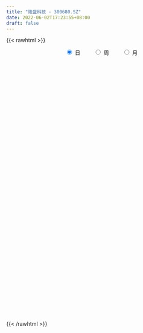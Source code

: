 ```yaml
---
title: "隆盛科技 - 300680.SZ"
date: 2022-06-02T17:23:55+08:00
draft: false
---
```

{{< rawhtml >}}
    <div style="text-align: center">
        <label style="padding: 1rem;"><input style="margin-right: .5rem" type="radio" name="period" value="D" checked onclick="period_change(this)">日</label>
        <label style="padding: 1rem;"><input style="margin-right: .5rem" type="radio" name="period" value="W" onclick="period_change(this)">周</label>
        <label style="padding: 1rem;"><input style="margin-right: .5rem" type="radio" name="period" value="M" onclick="period_change(this)">月</label>
    </div>
    <div id="chart" style="height: 700px;"></div> 
    <script type="text/javascript">
        const D_v = [28487.3,55325.0,70151.19,57186.24,58815.82,43152.87,45616.14,38097.6,23286.65,26725.14,35047.26,28998.95,30730.4,36660.15,28837.43,74930.75,108875.54,121403.02,174592.16,91420.27,98101.8,110057.89,67560.18,95543.2,109692.69,75837.07,88667.35,124378.51,94369.37,65763.24,78877.11,63624.81,112314.35,84420.32,107969.17,69222.36,63136.34,95004.17,79668.87,108156.46,46296.76,55333.26,50770.24,150111.03,66445.36,51398.12,93145.16,67419.57,106784.44,65073.47,42504.31,77414.66,43418.72,93203.57,174155.73,131718.82,130275.4,145191.91,98414.98,71756.09,62341.96,45456.16,47514.62,29226.4,34286.08,38665.13,33462.06,29172.37,34181.02,65382.86,48201.83,38117.71,62844.92,36829.25,22331.8,40636.12,25971.9,86595.69,42186.0,65086.84,48622.42,23975.29,21229.92,30227.45,30797.32,28380.51,26374.51,31201.2,15074.66,33514.12,26085.32,19432.92,81643.1,31082.8,22516.19,19953.92,35982.2,55340.97,21005.65,42972.6,41526.24,45784.12,31994.59,51329.08,25980.4,26705.3,84876.2,73570.45,50116.64,21979.2,54552.43,70618.04,50092.05,69547.99,52940.46,33853.03,73981.84,65993.49,51978.29,30492.42,35138.11,40380.71,31764.01,20479.0,39124.63,31699.52,18309.54,32937.31,48271.74,27509.4,32569.3,15293.24,37798.79,25772.09,27828.71,23734.32,17279.48,23652.84,41714.88,52272.84,43078.44,30831.32,32923.8,57278.25,95156.24,38352.8,53416.54,26980.0,29565.4,25453.64,51447.04,43222.23,50435.92,45238.32,46824.6,32938.44,54457.94,29233.26,41904.17,56380.8,71688.54,36911.52,35519.69,28599.92,54736.11,26432.41,22151.12,21037.8,31707.16,34109.78,61985.05,22740.16,26200.36,36322.92,56315.9,36897.46,26794.33,17259.49,41070.3,29479.63,17269.6,9869.47,16478.71,30014.28,31056.41,27052.03,23232.4,18357.38,14282.72,29907.28,26859.91,32014.23,29953.93,26819.0,23409.8,19679.0,18765.4,31216.6,34614.17,42607.33,22658.74,21610.49,13446.85,10357.92,10356.66,9888.68,14352.61,10466.66,8427.12,12008.2,12247.78,17211.05,38989.04,29189.91,30213.24,19143.53,20474.92,14230.04,61304.48,47875.29,39415.91,28133.8,25025.56,19694.74,24166.24,24493.47,28535.64,21942.6,22609.66,21629.38,16766.26,10464.65,15003.2,27954.24,12642.88,27359.89,33648.74,33492.4,44209.96,21418.25,28878.38,36380.18,49107.72,18816.0,22265.21,19829.04,48910.73,23207.74,47479.36,59101.16]
const D_histogram = [0.0,0.1167863248,0.2901729174,0.4471652288,0.531664285,0.5938025714,0.590727878,0.5628245137,0.4920973736,0.4481692957,0.3597783541,0.2843467875,0.198646064,0.1035287078,0.0091739647,0.1180572927,-0.517656312,-0.7552960416,-0.7196791889,-0.666817774,-0.5673848266,-0.4273647602,-0.3544253526,-0.3737716708,-0.3048669066,-0.2224940968,-0.1482543195,-0.0660734471,-0.0315741369,0.0338440574,-0.0080329493,0.0324718647,0.16963974,0.2411160847,0.339873927,0.4242525273,0.3551057671,0.2238183701,0.0956924925,0.1100637557,0.1068079212,0.0943455327,0.0261349666,-0.1462534704,-0.2743746183,-0.3935734517,-0.5530029789,-0.4810560016,-0.4760838066,-0.4229209378,-0.4268917208,-0.2816967704,-0.2005866301,0.0082311583,0.3933419677,0.5628167433,0.5729282235,0.7410558894,0.9230558263,0.9463909657,0.783934838,0.6170569613,0.5377121973,0.3853391106,0.320023467,0.26219052,0.1636184478,0.0085683809,-0.1163366498,-0.2710558406,-0.4453061922,-0.5942072672,-0.610208096,-0.6402356031,-0.6147564852,-0.620153587,-0.5883237336,-0.4230838524,-0.2604187306,-0.3121557466,-0.3921058242,-0.4412584872,-0.4956053182,-0.532636625,-0.5620414343,-0.497051625,-0.3834673859,-0.2917304445,-0.2510162406,-0.2974511268,-0.2364912467,-0.1236385466,-0.1402478365,-0.1538480909,-0.1293990264,-0.1076151853,-0.0035210298,0.1377804006,0.2015075571,0.329599027,0.3788859006,0.4665915822,0.4884769788,0.5025847811,0.4990836885,0.4102013886,0.5280752358,0.6220146482,0.6307926003,0.6072694992,0.6712016054,0.7410335223,0.7900683574,0.725970276,0.6060698781,0.4880065222,0.5369919121,0.4469339955,0.2542834606,0.1574590427,-0.0322162361,-0.1864709773,-0.1638710681,-0.1895011258,-0.2174200689,-0.2971450238,-0.3438576352,-0.3819625152,-0.283530641,-0.273788898,-0.3016541231,-0.3152045036,-0.3885532989,-0.4799738629,-0.4925957704,-0.4655309996,-0.3992710657,-0.3780163456,-0.3833081235,-0.4411019365,-0.4850101657,-0.5365914774,-0.5794825009,-0.4838075865,-0.259884427,-0.1109517652,-0.0720974768,-0.071563653,0.0052805023,-0.0017211655,0.108212,0.2216104747,0.1705489713,0.0397549816,0.0584813863,-0.0031365514,-0.0799666715,-0.1480817848,-0.0798291344,-0.1362690125,-0.1986714184,-0.1755713022,-0.1481920698,-0.16198611,-0.2362323459,-0.2762915918,-0.2526264466,-0.249673471,-0.1705816728,-0.0826245834,-0.0420348635,-0.0018954121,-0.0107249313,-0.0248710613,-0.012195165,-0.0433330423,-0.042765583,-0.0101327526,0.0926027667,0.1590140005,0.1822214715,0.2035211862,0.195879482,0.2562058449,0.2386005982,0.2574058984,0.2330042985,0.2269419236,0.1849497016,0.1649749462,0.0739557411,-0.049331812,-0.1039443796,-0.1800597292,-0.1861182179,-0.1526300394,-0.1863834896,-0.2722138289,-0.2304882316,-0.101540567,-0.009967688,0.0929686677,0.1284963653,0.1528035173,0.1416519387,0.1206626015,0.0936942525,0.0724748483,0.0749512419,0.0339049826,0.0021155427,-0.0458228047,-0.1561487184,-0.2573189307,-0.373663954,-0.396843105,-0.410562248,-0.3956372778,-0.2439385318,-0.1089972656,-0.0303134555,0.0416006348,0.0645636194,0.099528276,0.0084912106,-0.0910361391,-0.0711211254,-0.0608249703,0.0317477142,0.1518192616,0.190588752,0.2040127091,0.2284616569,0.2988617954,0.3298739282,0.3995530591,0.3663746435,0.3819504241,0.452562582,0.474441661,0.495456336,0.526461883,0.4658159207,0.3836654027,0.3374169786,0.2457654151,0.2466867455,0.2067412234,0.2391686275,0.3019494351]
const D_fast = [0.0,0.145982906,0.391912728,0.6606963466,0.8781114741,1.0887004033,1.2333076794,1.3461104435,1.3984076469,1.4665218928,1.4680755397,1.46373067,1.4276914625,1.3584562832,1.2663950313,1.4047926826,0.6396649998,0.2132012598,0.0688983153,-0.0449447133,-0.0873579725,-0.0541790962,-0.0698460267,-0.1826352626,-0.189947225,-0.1631979395,-0.1260217421,-0.0603592314,-0.0337534554,0.0401257531,-0.0037594909,0.0448632893,0.2244410996,0.3561964655,0.5399227896,0.7303645217,0.7499942033,0.6746613988,0.5704586443,0.6123458464,0.6357919922,0.6469159869,0.5852391624,0.3762873579,0.1795725554,-0.038019641,-0.3356999128,-0.3840169359,-0.4980656927,-0.5506330583,-0.6613267714,-0.5865560137,-0.5555925309,-0.3447169529,0.1387293484,0.4489083098,0.6022518459,0.9556434841,1.3684073776,1.6283402584,1.6618678402,1.6492542038,1.7043374892,1.6482991801,1.6629894032,1.6707040862,1.613036626,1.4601286544,1.3061394611,1.0836563102,0.7980794106,0.5006265188,0.332073666,0.1419872581,0.0137772547,-0.1466582438,-0.2619093239,-0.2024404057,-0.1048799666,-0.2346559193,-0.4126324529,-0.5720997377,-0.7503478982,-0.9205383613,-1.0904535292,-1.1497266261,-1.1320092334,-1.1132049032,-1.1352447595,-1.2560424274,-1.254205359,-1.1722622956,-1.2239335445,-1.2759958216,-1.2838965138,-1.2890164689,-1.185802571,-1.0100560404,-0.8959519946,-0.6854607679,-0.5414524192,-0.337098842,-0.1930942007,-0.0533402031,0.0679296264,0.0815976737,0.3314903298,0.5809334043,0.7474095064,0.8757037801,1.1074362876,1.3625265851,1.6090785095,1.7264729972,1.7580900688,1.7620283434,1.9452617114,1.9669372936,1.8378576239,1.7803979667,1.5826686289,1.3817961433,1.3634282855,1.2904229463,1.208148986,1.0541377752,0.9214607549,0.7878652462,0.8154144602,0.7567089787,0.6534302228,0.5610787163,0.3905915963,0.1791775667,0.0434067165,-0.0459112626,-0.0794690951,-0.1527184614,-0.2538372701,-0.4219065674,-0.5870673379,-0.772796519,-0.9605581678,-0.9858351499,-0.8268830972,-0.7056883767,-0.6848584575,-0.702215547,-0.6240512661,-0.6314832253,-0.4944970597,-0.3256959664,-0.334120227,-0.4549754713,-0.42162872,-0.4840307955,-0.5808525835,-0.685988143,-0.6376927763,-0.7281999074,-0.840270168,-0.8610628773,-0.8707316623,-0.92502223,-1.0583265524,-1.1674586962,-1.2069501627,-1.2664155549,-1.2299691749,-1.1626682313,-1.1325872273,-1.092921629,-1.1044323809,-1.1247962763,-1.1151691712,-1.1571403092,-1.1672642456,-1.1371646033,-1.0112783923,-0.9051136585,-0.8363508196,-0.7641708083,-0.722842642,-0.5984648179,-0.556419915,-0.4732631402,-0.4394136655,-0.3887405594,-0.384495356,-0.363226375,-0.4357566448,-0.5713771508,-0.6519758134,-0.7731060953,-0.8256941384,-0.8303634698,-0.9107127924,-1.0645965889,-1.0804930495,-0.9769305266,-0.8878495696,-0.761671047,-0.694019258,-0.6315112267,-0.6072498207,-0.5980735075,-0.6016182933,-0.6047189855,-0.5835047815,-0.616074795,-0.6473353493,-0.7067293979,-0.8560924912,-1.0215924362,-1.231353448,-1.3537433752,-1.4701030802,-1.5540874294,-1.4633733164,-1.3556813666,-1.2845759204,-1.2022616713,-1.163157782,-1.1033110563,-1.192225319,-1.3145117036,-1.3123769712,-1.3172870587,-1.2167774457,-1.0587510828,-0.9723344044,-0.90790727,-0.8263429081,-0.6812273207,-0.5677467059,-0.3981793101,-0.3397640649,-0.2287006783,-0.0449478748,0.0955416194,0.2404203784,0.4030413961,0.4588494141,0.4726152467,0.5107210673,0.4805108575,0.5431038743,0.5548436581,0.6470632191,0.7853313855]
const D_slow = [0.0,0.0291965812,0.1017398106,0.2135311178,0.346447189,0.4948978319,0.6425798014,0.7832859298,0.9063102732,1.0183525971,1.1082971857,1.1793838825,1.2290453985,1.2549275755,1.2572210666,1.2867353898,1.1573213118,0.9684973014,0.7885775042,0.6218730607,0.480026854,0.373185664,0.2845793259,0.1911364082,0.1149196815,0.0592961573,0.0222325774,0.0057142157,-0.0021793186,0.0062816958,0.0042734585,0.0123914246,0.0548013596,0.1150803808,0.2000488626,0.3061119944,0.3948884362,0.4508430287,0.4747661518,0.5022820907,0.528984071,0.5525704542,0.5591041959,0.5225408283,0.4539471737,0.3555538108,0.217303066,0.0970390656,-0.021981886,-0.1277121205,-0.2344350507,-0.3048592433,-0.3550059008,-0.3529481112,-0.2546126193,-0.1139084335,0.0293236224,0.2145875947,0.4453515513,0.6819492927,0.8779330022,1.0321972425,1.1666252919,1.2629600695,1.3429659363,1.4085135662,1.4494181782,1.4515602734,1.422476111,1.3547121508,1.2433856028,1.094833786,0.942281762,0.7822228612,0.6285337399,0.4734953432,0.3264144097,0.2206434467,0.155538764,0.0774998273,-0.0205266287,-0.1308412505,-0.25474258,-0.3879017363,-0.5284120949,-0.6526750011,-0.7485418476,-0.8214744587,-0.8842285189,-0.9585913006,-1.0177141123,-1.0486237489,-1.083685708,-1.1221477308,-1.1544974874,-1.1814012837,-1.1822815411,-1.147836441,-1.0974595517,-1.0150597949,-0.9203383198,-0.8036904242,-0.6815711795,-0.5559249842,-0.4311540621,-0.328603715,-0.196584906,-0.041081244,0.1166169061,0.2684342809,0.4362346822,0.6214930628,0.8190101522,1.0005027212,1.1520201907,1.2740218212,1.4082697993,1.5200032981,1.5835741633,1.622938924,1.614884865,1.5682671206,1.5272993536,1.4799240721,1.4255690549,1.351282799,1.2653183902,1.1698277614,1.0989451011,1.0304978766,0.9550843459,0.87628322,0.7791448952,0.6591514295,0.5360024869,0.419619737,0.3198019706,0.2252978842,0.1294708533,0.0191953692,-0.1020571722,-0.2362050416,-0.3810756668,-0.5020275634,-0.5669986702,-0.5947366115,-0.6127609807,-0.630651894,-0.6293317684,-0.6297620598,-0.6027090598,-0.5473064411,-0.5046691983,-0.4947304529,-0.4801101063,-0.4808942441,-0.500885912,-0.5379063582,-0.5578636418,-0.5919308949,-0.6415987495,-0.6854915751,-0.7225395925,-0.76303612,-0.8220942065,-0.8911671045,-0.9543237161,-1.0167420839,-1.0593875021,-1.0800436479,-1.0905523638,-1.0910262168,-1.0937074497,-1.099925215,-1.1029740062,-1.1138072668,-1.1244986626,-1.1270318507,-1.103881159,-1.0641276589,-1.0185722911,-0.9676919945,-0.918722124,-0.8546706628,-0.7950205132,-0.7306690386,-0.672417964,-0.6156824831,-0.5694450577,-0.5282013211,-0.5097123859,-0.5220453388,-0.5480314337,-0.5930463661,-0.6395759205,-0.6777334304,-0.7243293028,-0.79238276,-0.8500048179,-0.8753899596,-0.8778818816,-0.8546397147,-0.8225156234,-0.784314744,-0.7489017594,-0.718736109,-0.6953125459,-0.6771938338,-0.6584560233,-0.6499797777,-0.649450892,-0.6609065932,-0.6999437728,-0.7642735055,-0.857689494,-0.9569002702,-1.0595408322,-1.1584501517,-1.2194347846,-1.246684101,-1.2542624649,-1.2438623062,-1.2277214013,-1.2028393323,-1.2007165297,-1.2234755645,-1.2412558458,-1.2564620884,-1.2485251599,-1.2105703444,-1.1629231564,-1.1119199792,-1.0548045649,-0.9800891161,-0.897620634,-0.7977323693,-0.7061387084,-0.6106511024,-0.4975104569,-0.3789000416,-0.2550359576,-0.1234204869,-0.0069665067,0.088949844,0.1733040887,0.2347454424,0.2964171288,0.3481024346,0.4078945915,0.4833819503]
const D_data = [['2021-05-24', 23.73, 24.28, 23.51, 24.5],['2021-05-25', 24.48, 26.11, 24.44, 26.56],['2021-05-26', 26.15, 27.78, 26.13, 28.58],['2021-05-27', 28.02, 28.79, 27.44, 28.89],['2021-05-28', 28.9, 28.97, 28.59, 29.8],['2021-05-31', 29.4, 29.6, 28.63, 29.77],['2021-06-01', 29.6, 29.5, 28.66, 29.9],['2021-06-02', 29.37, 29.67, 29.1, 30.45],['2021-06-03', 29.78, 29.41, 29.3, 30.08],['2021-06-04', 29.5, 29.95, 29.4, 30.13],['2021-06-07', 30.0, 29.51, 28.93, 30.1],['2021-06-08', 29.9, 29.65, 29.31, 30.39],['2021-06-09', 29.97, 29.45, 28.81, 30.09],['2021-06-10', 29.47, 29.14, 28.9, 30.09],['2021-06-11', 29.06, 28.86, 28.6, 29.66],['2021-06-15', 29.0, 31.68, 28.47, 32.33],['2021-06-16', 23.6, 20.93, 20.74, 24.36],['2021-06-17', 21.13, 23.19, 20.8, 23.4],['2021-06-18', 24.01, 25.6, 23.99, 26.25],['2021-06-21', 25.15, 25.6, 24.38, 26.37],['2021-06-22', 26.26, 26.18, 25.16, 27.09],['2021-06-23', 26.22, 27.0, 26.22, 28.01],['2021-06-24', 26.65, 26.47, 26.07, 27.2],['2021-06-25', 26.47, 25.2, 24.67, 26.7],['2021-06-28', 25.22, 26.19, 25.0, 26.58],['2021-06-29', 25.91, 26.57, 25.3, 27.41],['2021-06-30', 26.11, 26.75, 25.0, 27.0],['2021-07-01', 26.75, 27.19, 26.48, 30.2],['2021-07-02', 26.87, 26.87, 25.8, 28.62],['2021-07-05', 27.1, 27.53, 26.89, 28.28],['2021-07-06', 27.45, 26.26, 25.66, 28.68],['2021-07-07', 26.47, 27.3, 25.97, 27.55],['2021-07-08', 28.66, 29.08, 28.54, 30.55],['2021-07-09', 29.95, 29.0, 27.7, 30.23],['2021-07-12', 29.4, 30.06, 28.4, 31.5],['2021-07-13', 30.71, 30.72, 29.8, 31.37],['2021-07-14', 30.59, 29.2, 28.71, 30.59],['2021-07-15', 29.44, 28.17, 26.34, 29.44],['2021-07-16', 28.3, 27.7, 26.9, 29.0],['2021-07-19', 28.4, 29.33, 27.7, 29.84],['2021-07-20', 29.0, 29.3, 28.35, 29.71],['2021-07-21', 29.1, 29.3, 29.0, 29.87],['2021-07-22', 29.01, 28.51, 28.05, 29.66],['2021-07-23', 28.35, 26.58, 24.52, 28.54],['2021-07-26', 26.03, 26.22, 25.63, 26.86],['2021-07-27', 26.01, 25.45, 25.45, 27.07],['2021-07-28', 25.01, 23.85, 23.28, 25.25],['2021-07-29', 24.23, 26.12, 24.23, 26.25],['2021-07-30', 26.15, 25.11, 23.89, 26.37],['2021-08-02', 25.59, 25.5, 25.03, 26.78],['2021-08-03', 25.42, 24.55, 24.48, 25.68],['2021-08-04', 24.58, 26.48, 24.58, 26.86],['2021-08-05', 26.43, 26.05, 25.76, 26.73],['2021-08-06', 26.18, 28.31, 26.18, 28.47],['2021-08-09', 29.09, 32.25, 28.8, 32.25],['2021-08-10', 32.26, 31.41, 30.2, 32.4],['2021-08-11', 30.6, 30.35, 29.6, 30.77],['2021-08-12', 30.32, 33.36, 29.5, 33.86],['2021-08-13', 33.8, 35.2, 33.07, 36.25],['2021-08-16', 34.66, 34.6, 33.01, 35.66],['2021-08-17', 33.52, 32.7, 32.26, 34.37],['2021-08-18', 33.56, 32.45, 31.73, 33.87],['2021-08-19', 31.79, 33.5, 31.79, 34.48],['2021-08-20', 32.75, 32.5, 32.3, 33.74],['2021-08-23', 32.58, 33.47, 32.51, 34.12],['2021-08-24', 33.57, 33.66, 32.2, 34.86],['2021-08-25', 33.65, 33.1, 32.08, 33.65],['2021-08-26', 33.08, 31.98, 31.78, 33.8],['2021-08-27', 32.38, 31.76, 30.94, 32.58],['2021-08-30', 31.64, 30.67, 29.78, 31.64],['2021-08-31', 30.51, 29.43, 29.03, 31.03],['2021-09-01', 29.68, 28.62, 28.5, 29.78],['2021-09-02', 29.0, 29.5, 28.23, 30.41],['2021-09-03', 29.5, 28.82, 28.32, 29.91],['2021-09-06', 28.82, 29.1, 28.19, 29.28],['2021-09-07', 29.09, 28.35, 27.91, 29.09],['2021-09-08', 28.43, 28.46, 28.02, 28.77],['2021-09-09', 28.75, 30.3, 28.19, 30.65],['2021-09-10', 30.45, 30.91, 29.8, 30.98],['2021-09-13', 30.93, 28.31, 28.03, 30.99],['2021-09-14', 28.87, 27.32, 27.0, 28.87],['2021-09-15', 27.22, 27.01, 26.75, 27.74],['2021-09-16', 27.29, 26.26, 26.01, 27.29],['2021-09-17', 26.25, 25.77, 25.47, 26.79],['2021-09-22', 25.41, 25.18, 24.92, 26.25],['2021-09-23', 25.32, 25.95, 25.18, 26.49],['2021-09-24', 25.85, 26.59, 25.8, 27.1],['2021-09-27', 26.59, 26.49, 25.8, 27.19],['2021-09-28', 26.54, 25.87, 25.85, 26.88],['2021-09-29', 25.83, 24.41, 24.35, 25.89],['2021-09-30', 24.82, 25.44, 24.44, 26.0],['2021-10-08', 26.0, 26.27, 25.76, 26.5],['2021-10-11', 26.55, 24.65, 24.18, 26.55],['2021-10-12', 25.0, 24.33, 24.1, 25.35],['2021-10-13', 24.57, 24.56, 23.87, 24.73],['2021-10-14', 24.52, 24.39, 23.96, 24.67],['2021-10-15', 24.27, 25.55, 24.19, 25.65],['2021-10-18', 25.9, 26.57, 24.91, 26.67],['2021-10-19', 26.57, 26.13, 25.91, 26.57],['2021-10-20', 26.01, 27.52, 25.84, 27.86],['2021-10-21', 27.67, 27.16, 27.1, 28.28],['2021-10-22', 27.2, 28.23, 27.2, 28.88],['2021-10-25', 28.48, 27.98, 27.31, 28.63],['2021-10-26', 28.6, 28.29, 28.22, 30.0],['2021-10-27', 28.35, 28.43, 28.14, 29.0],['2021-10-28', 28.49, 27.42, 27.23, 28.57],['2021-10-29', 27.99, 30.43, 27.8, 30.63],['2021-11-01', 30.43, 31.15, 29.47, 32.3],['2021-11-02', 31.0, 30.87, 30.5, 32.18],['2021-11-03', 31.48, 30.95, 30.31, 31.58],['2021-11-04', 30.99, 32.72, 30.99, 32.89],['2021-11-05', 32.71, 33.8, 32.32, 34.09],['2021-11-08', 33.89, 34.58, 33.4, 34.65],['2021-11-09', 34.59, 33.86, 33.16, 35.36],['2021-11-10', 33.4, 33.35, 32.7, 34.45],['2021-11-11', 32.99, 33.34, 32.99, 33.8],['2021-11-12', 33.3, 35.85, 33.22, 36.65],['2021-11-15', 36.02, 34.6, 34.16, 37.07],['2021-11-16', 34.39, 33.05, 32.35, 34.78],['2021-11-17', 32.91, 33.86, 32.78, 34.0],['2021-11-18', 35.44, 32.2, 31.89, 35.49],['2021-11-19', 32.01, 31.85, 31.35, 32.93],['2021-11-22', 32.0, 33.79, 31.6, 33.88],['2021-11-23', 33.79, 33.25, 32.88, 34.08],['2021-11-24', 33.34, 33.12, 31.51, 33.77],['2021-11-25', 32.84, 32.17, 31.72, 33.19],['2021-11-26', 31.88, 32.17, 31.71, 32.84],['2021-11-29', 31.77, 31.93, 31.52, 32.58],['2021-11-30', 32.4, 33.7, 32.07, 33.92],['2021-12-01', 33.68, 32.81, 32.22, 33.97],['2021-12-02', 32.88, 32.2, 31.37, 32.88],['2021-12-03', 32.02, 32.15, 31.88, 32.83],['2021-12-06', 32.0, 31.0, 30.45, 32.23],['2021-12-07', 30.86, 30.08, 29.78, 31.41],['2021-12-08', 30.08, 30.48, 29.52, 30.69],['2021-12-09', 30.69, 30.7, 30.29, 31.5],['2021-12-10', 30.8, 31.15, 30.33, 31.35],['2021-12-13', 31.43, 30.55, 30.1, 31.44],['2021-12-14', 30.53, 29.98, 29.68, 30.78],['2021-12-15', 29.9, 28.83, 28.58, 30.1],['2021-12-16', 28.88, 28.35, 27.91, 29.3],['2021-12-17', 28.3, 27.56, 27.35, 28.38],['2021-12-20', 28.22, 26.92, 26.81, 28.22],['2021-12-21', 27.01, 28.31, 26.96, 28.45],['2021-12-22', 28.03, 30.41, 27.93, 30.9],['2021-12-23', 30.79, 30.25, 29.66, 30.89],['2021-12-24', 30.6, 29.22, 28.68, 31.27],['2021-12-27', 29.21, 28.7, 28.34, 29.43],['2021-12-28', 28.51, 29.75, 28.17, 29.84],['2021-12-29', 29.52, 28.8, 28.66, 30.05],['2021-12-30', 28.8, 30.5, 28.74, 31.16],['2021-12-31', 30.39, 31.2, 29.82, 31.48],['2022-01-04', 31.0, 29.39, 29.11, 31.24],['2022-01-05', 29.36, 27.91, 27.51, 29.44],['2022-01-06', 27.99, 29.45, 27.82, 30.08],['2022-01-07', 29.42, 28.28, 27.98, 30.07],['2022-01-10', 28.27, 27.61, 27.0, 28.48],['2022-01-11', 27.88, 27.16, 27.13, 28.69],['2022-01-12', 27.48, 28.7, 27.43, 29.28],['2022-01-13', 29.19, 27.0, 26.92, 29.19],['2022-01-14', 27.5, 26.38, 26.09, 27.58],['2022-01-17', 26.38, 27.1, 26.35, 27.45],['2022-01-18', 27.11, 27.06, 26.61, 27.39],['2022-01-19', 27.04, 26.35, 26.03, 27.24],['2022-01-20', 26.24, 25.08, 24.88, 26.48],['2022-01-21', 25.1, 24.87, 24.85, 25.55],['2022-01-24', 24.85, 25.28, 24.65, 25.59],['2022-01-25', 25.35, 24.75, 24.68, 25.77],['2022-01-26', 24.8, 25.61, 24.75, 25.87],['2022-01-27', 26.0, 25.92, 25.6, 26.36],['2022-01-28', 26.05, 25.47, 24.24, 26.21],['2022-02-07', 25.8, 25.51, 25.12, 26.05],['2022-02-08', 25.67, 24.82, 24.38, 25.68],['2022-02-09', 24.99, 24.52, 24.41, 25.12],['2022-02-10', 25.06, 24.68, 24.34, 25.97],['2022-02-11', 24.38, 23.9, 23.62, 24.57],['2022-02-14', 23.98, 24.02, 23.26, 24.61],['2022-02-15', 24.24, 24.33, 23.91, 24.68],['2022-02-16', 24.7, 25.45, 24.7, 26.12],['2022-02-17', 25.4, 25.4, 25.05, 25.73],['2022-02-18', 25.29, 25.09, 24.9, 25.37],['2022-02-21', 24.89, 25.2, 24.89, 25.21],['2022-02-22', 25.0, 24.9, 24.39, 25.15],['2022-02-23', 24.85, 25.95, 24.85, 26.1],['2022-02-24', 25.83, 25.17, 24.75, 26.2],['2022-02-25', 25.66, 25.72, 25.5, 26.36],['2022-02-28', 25.56, 25.26, 25.07, 25.98],['2022-03-01', 25.48, 25.5, 25.03, 25.82],['2022-03-02', 25.25, 25.0, 24.87, 25.25],['2022-03-03', 24.99, 25.17, 24.25, 25.24],['2022-03-04', 24.9, 24.0, 23.91, 24.93],['2022-03-07', 23.8, 22.95, 22.8, 24.47],['2022-03-08', 22.93, 23.19, 22.13, 23.43],['2022-03-09', 23.19, 22.37, 22.0, 23.47],['2022-03-10', 22.91, 22.79, 22.74, 23.42],['2022-03-11', 22.5, 23.13, 22.01, 23.3],['2022-03-14', 22.69, 22.05, 22.02, 22.9],['2022-03-15', 22.02, 20.78, 20.73, 22.25],['2022-03-16', 21.11, 21.94, 20.26, 22.29],['2022-03-17', 22.2, 23.24, 22.2, 23.85],['2022-03-18', 22.88, 23.2, 22.85, 23.54],['2022-03-21', 23.21, 23.78, 22.93, 23.85],['2022-03-22', 23.73, 23.28, 23.21, 23.73],['2022-03-23', 23.41, 23.3, 23.11, 23.7],['2022-03-24', 23.01, 22.9, 22.74, 23.25],['2022-03-25', 22.88, 22.69, 22.66, 23.16],['2022-03-28', 22.51, 22.47, 21.88, 22.68],['2022-03-29', 22.49, 22.38, 22.07, 22.59],['2022-03-30', 22.57, 22.59, 22.3, 22.81],['2022-03-31', 22.54, 21.89, 21.7, 22.75],['2022-04-01', 21.66, 21.73, 21.54, 21.94],['2022-04-06', 21.73, 21.2, 21.1, 21.75],['2022-04-07', 21.22, 19.81, 19.73, 21.29],['2022-04-08', 20.0, 19.08, 18.9, 20.0],['2022-04-11', 19.14, 17.93, 17.71, 19.14],['2022-04-12', 17.99, 18.28, 17.7, 18.42],['2022-04-13', 18.29, 17.83, 17.6, 18.3],['2022-04-14', 18.21, 17.71, 17.63, 18.21],['2022-04-15', 17.8, 19.45, 17.51, 19.69],['2022-04-18', 19.44, 19.7, 18.8, 19.8],['2022-04-19', 19.3, 19.34, 18.9, 19.89],['2022-04-20', 19.2, 19.49, 19.1, 19.97],['2022-04-21', 19.48, 19.0, 18.91, 19.64],['2022-04-22', 18.71, 19.2, 18.56, 19.26],['2022-04-25', 18.64, 17.34, 17.21, 18.8],['2022-04-26', 17.58, 16.51, 16.31, 17.64],['2022-04-27', 16.39, 17.55, 15.55, 17.72],['2022-04-28', 17.2, 17.28, 16.91, 17.71],['2022-04-29', 17.88, 18.4, 17.2, 18.48],['2022-05-05', 18.41, 19.22, 18.41, 19.42],['2022-05-06', 18.66, 18.6, 18.5, 19.06],['2022-05-09', 18.78, 18.42, 18.22, 18.78],['2022-05-10', 18.1, 18.68, 17.8, 18.8],['2022-05-11', 18.68, 19.58, 18.4, 20.28],['2022-05-12', 19.5, 19.48, 19.25, 19.82],['2022-05-13', 19.68, 20.41, 19.41, 20.5],['2022-05-16', 20.88, 19.42, 19.33, 20.88],['2022-05-17', 19.43, 20.19, 19.32, 20.35],['2022-05-18', 20.47, 21.37, 20.06, 21.4],['2022-05-19', 20.95, 21.32, 20.8, 21.5],['2022-05-20', 21.45, 21.77, 21.32, 22.11],['2022-05-23', 21.77, 22.42, 21.4, 22.58],['2022-05-24', 22.88, 21.58, 21.4, 23.11],['2022-05-25', 21.31, 21.27, 20.95, 21.73],['2022-05-26', 21.44, 21.68, 20.62, 21.84],['2022-05-27', 21.61, 21.0, 20.8, 22.09],['2022-05-30', 21.03, 22.15, 20.58, 22.22],['2022-05-31', 22.38, 21.76, 21.63, 22.38],['2022-06-01', 21.95, 22.88, 21.9, 22.99],['2022-06-02', 22.85, 23.8, 22.5, 24.38]]
const W_v = [161.84,1595.89,263432.28,249650.04,312324.76,399017.09,201200.23,135758.07,88879.09,76136.64,81943.17,75759.82,78132.65,68744.57,12297.0,28965.06,59564.24,60937.71,75760.92,121427.75,88700.88,82537.2,90971.0,56048.2,22961.67,14334.0,102068.12,66096.0,93755.2,25134.2,278544.59,202563.98,107587.31,93878.26,74466.0,175114.17,88186.0,100595.0,75647.8,80293.2,113802.22,84720.94,64480.0,63685.71,77657.53,86774.84,47769.91,73488.69,95718.52,78578.89,183648.35,147797.65,186120.31,107114.06,58220.79,73725.9,61142.97,44183.0,194755.21,48793.46,83264.7,123880.32,95877.04,66265.55,55966.54,78449.41,116343.73,188820.9,172276.33,114342.84,78339.22,106247.47,259017.48,293276.63,210704.39,50836.33,93711.81,63677.22,64071.0,58090.95,46503.58,94308.93,61470.87,316205.63,209622.71,98445.94,108381.92,81029.61,118815.43,91342.48,46318.23,68871.0,92915.97,98012.62,90176.36,105912.49,101692.32,17919.53,117976.4,161478.16,81139.49,87264.4,75912.54,47779.27,48875.43,83148.31,100820.23,133992.2,134702.92,119767.38,74255.04,121043.84,100114.26,95537.08,113418.57,109654.0,281974.9,358634.56,190027.44,144053.5,153320.16,277063.05,499325.87,264020.78,184720.15,162930.69,93508.19,76672.95,304830.58,527163.1000000001,1040102.78,1160117.8,962538.23,614516.65,293916.1,374090.4,669502.27,566620.9300000001,615856.5499999999,547691.23,448457.71,337246.74,373325.84,230950.01,257824.23,240382.06,268283.95,189625.98,106227.8,28630.65,215477.08,349687.24,358290.82,298408.22,226589.0,164909.6,169854.2,271328.12,335244.82,317079.75,220774.14,142371.38,344825.65,222384.85,184172.17,206558.42,127484.67,45483.4,37187.2,112618.73,132082.84,132693.86,90304.33,116575.84,111291.92,57370.63,111722.38,82355.77,134368.47,32893.65,138928.77,108801.53,269965.55,176878.4,160274.19,479801.47,462683.34,492944.99,404999.83,415000.91,410667.75,385192.65,321614.73,679756.8400000001,256295.23,169766.66,251376.57,217721.51,189141.92,85552.34,105875.3,19432.92,191178.21,206629.58,220885.57,270836.76,280415.37,223983.02,141376.7,156580.99,132413.39,191550.32,277127.63,176668.31,175437.28,253664.71,182199.65,170990.91,178476.8,131873.35,114470.9,112639.69,131875.96,149862.24,65660.6,57502.37,85390.0,145366.21,160145.3,121747.61,38395.64,93424.86,161647.73,146398.15,178698.99]
const W_histogram = [0.0,0.6477492877,1.0827693931,1.4670344968,1.8827918915,2.558321749,2.4160326179,2.1326070665,1.8064548257,1.4039611765,1.2146629815,0.7908985651,0.5813734014,0.4213376961,-0.3773553662,-0.954791397,-1.2647368209,-1.2896146699,-1.2362352236,-1.3520426397,-1.1129116488,-0.9523197787,-0.7131855756,-0.7943881464,-0.7327088153,-0.4853961914,-0.460336875,-0.3827549077,0.4003817004,1.1121678869,0.7731857175,0.2562026509,-0.2379789088,-0.4559335302,-0.7480276438,-0.7575056162,-0.9277700551,-1.1086383143,-1.4366688352,-1.5607751422,-1.7027176223,-1.7060334424,-1.6764726158,-1.5634071704,-1.3888792245,-1.234141765,-1.0626457951,-0.9401826939,-0.8233731712,-0.6735106112,-0.3331152718,-0.1450150052,0.0848802787,0.0887725038,0.0795157037,0.126777214,0.1364973989,0.1601573532,0.199883633,0.2407601154,0.2943440315,0.3619855435,0.3747167387,0.2762049223,0.2854486357,0.351523612,0.4342763074,0.5202399076,0.6152874874,0.6439116201,0.6343164603,0.643857635,0.7278812879,0.8416764649,0.6650288011,0.5597796245,0.4001385058,0.2578964143,0.1851207709,0.1541730302,0.0626447726,0.0577783111,0.1871252837,0.242139695,0.2547861849,0.194323082,0.1679823501,0.1519014621,0.1644460237,0.0311650074,-0.0379057195,-0.0311146526,-0.0459830424,0.0196308594,0.090723689,0.1357899576,0.0897573809,0.0545665351,0.1185125529,0.1395032806,0.1398102597,0.0604479472,0.0130305464,-0.0674297707,-0.1240240707,-0.1745355268,-0.127567596,-0.0459235703,0.0985900555,0.1751532234,0.2430041816,0.2891584244,0.3396948831,0.2625574409,0.0322605251,-0.0746273575,0.0356255753,0.0738153314,0.1221029717,0.0973289583,0.1669606853,0.2540809324,0.322127667,0.3694509408,0.354513615,0.222670033,0.0705427173,0.0054133704,-0.7076088471,-1.1482741862,-1.2099954374,-0.8507954159,-0.7673274857,-0.6838111454,-0.6509472311,-0.6309251171,-0.4424268291,-0.3831184805,-0.1919541932,0.2809549574,0.6688999415,1.034060241,1.2747338502,1.2884808116,1.3528956043,1.1228812636,0.9820280326,0.6316178819,0.4137653669,0.2556511819,0.1369421612,0.0692639906,0.1346019287,0.2049132125,0.1510207295,0.026866071,-0.1827436466,-0.0758550716,0.1927074597,0.3866276943,0.4403919751,0.3724927626,0.4135661506,0.2671277689,0.1857269219,-0.2027011283,-0.523427605,-0.6541641801,-0.5898276422,-0.7007271308,-0.6160220427,-0.4800370374,-0.4340933789,-0.266039136,-0.1687741758,-0.2092992386,-0.3482650552,-0.4093886573,-0.5075678936,-0.5888459541,-0.7183836961,-0.7325337702,-0.3720067066,-0.0633631823,0.0646229946,-0.0659642203,-0.1691057658,-0.1171500568,0.0589171365,0.0845163994,0.0257578726,-0.1051891532,0.0237501651,0.5442550451,0.669648044,0.6643756199,0.4355679225,0.3986572255,0.0216484406,-0.1684598783,-0.3567936574,-0.4069702421,-0.4659120459,-0.3092159277,-0.0555041199,0.3205084221,0.6684956765,0.5930546536,0.5305123489,0.4564261313,0.3154065366,-0.0261797466,-0.1404684231,-0.0855583535,-0.2399878124,-0.4518907868,-0.6627899038,-0.7258382393,-0.8297414698,-0.775777077,-0.659662958,-0.6591494931,-0.6753718462,-0.6397055702,-0.6089424183,-0.6101951508,-0.7379102427,-0.7437832639,-0.7108518813,-0.6888045074,-0.6093471905,-0.3939364532,-0.1324250204,0.0086427732,0.2946331815]
const W_fast = [0.0,0.8096866097,1.5153990633,2.2664227912,3.1528781588,4.4679884535,4.9297074769,5.1794336921,5.3048951577,5.2533918027,5.3677593531,5.1417195779,5.0775377646,5.0228364834,4.1298045795,3.3136706994,2.6875410703,2.3402595538,2.0845801942,1.6307621181,1.5916651968,1.5141771223,1.5750149315,1.2952153241,1.1737174514,1.2996810274,1.2096561251,1.1915493655,2.0747813987,3.0646095569,2.9189238169,2.4659914131,1.9123151261,1.5803771221,1.1012760976,0.9024217212,0.5002147685,0.0421869307,-0.645010799,-1.1593108915,-1.7269327772,-2.1567569579,-2.5463142852,-2.8241006324,-2.9967924927,-3.1505904744,-3.2447559533,-3.3573385256,-3.4463722957,-3.4648873885,-3.207770867,-3.0559243517,-2.8048089981,-2.778723647,-2.7681015213,-2.6891457074,-2.6453011728,-2.5816018802,-2.4919046922,-2.3908381809,-2.2636682569,-2.1055303591,-1.9991199792,-2.028580565,-1.9479746927,-1.7940188134,-1.6026970411,-1.3866734641,-1.1378040124,-0.9482019746,-0.7992180194,-0.628712436,-0.3627184611,-0.0385041679,-0.0488946314,-0.0141989019,-0.0738053941,-0.1515733821,-0.1780688327,-0.1704733159,-0.2463403803,-0.236762264,-0.0606339705,0.0549153646,0.1312584007,0.1193760683,0.1350309239,0.1569254014,0.2105814689,0.0850917045,0.0065445478,0.0055569515,-0.0208071989,0.0497144177,0.1434881695,0.2225019276,0.1989086961,0.1773594841,0.27093364,0.326800188,0.362059732,0.2978094062,0.2536496421,0.1563318823,0.0687315647,-0.0254137732,-0.0103377414,0.0598253917,0.2289865314,0.3493380052,0.4779400088,0.5963838577,0.7318440372,0.7203459552,0.4981141707,0.3725694486,0.4917287753,0.5483723642,0.6271857474,0.6267439736,0.7381158719,0.8887563521,1.0373350036,1.1770210125,1.2507120905,1.1745360167,1.0400443804,0.9762683761,0.0863439467,-0.6413899389,-1.0056100494,-0.8591088818,-0.9674728231,-1.0549092692,-1.1847821626,-1.322491328,-1.2445997472,-1.2810710188,-1.1378952797,-0.5947473898,-0.0395774204,0.5840979394,1.1434550112,1.4793221755,1.8819608692,1.9326668444,2.0373206216,1.8448149414,1.7304037682,1.6362023786,1.5517288982,1.5013667252,1.6003551455,1.7218947324,1.7057574318,1.588319291,1.3330236617,1.4209484689,1.7376878651,2.0282650233,2.1921272979,2.2173512761,2.3618162017,2.2821597622,2.2471906456,1.8080873133,1.3565039355,1.0622263154,0.9791059427,0.6930246714,0.6237242489,0.6396999948,0.5771203086,0.6786647674,0.7337361837,0.6408863112,0.4148542309,0.2513834645,0.0263122547,-0.2021772943,-0.5113109604,-0.708594477,-0.44106909,-0.1482663612,-0.0041244357,-0.1512027057,-0.2966206926,-0.2739524978,-0.0831560205,-0.0364276576,-0.0887467163,-0.2459910304,-0.1111141708,0.5454544705,0.8382594803,0.9990809612,0.8791652444,0.9419188538,0.5703221791,0.3380988906,0.0605666971,-0.0913524481,-0.2667722634,-0.187380127,0.0524556507,0.5085952983,1.0237064717,1.0965291122,1.1666148948,1.20663521,1.1444672494,0.7963360296,0.6469302474,0.6804507285,0.4660243166,0.1411486455,-0.2354479475,-0.4799558428,-0.7912944407,-0.9312743172,-0.9800759376,-1.1443498461,-1.3294151607,-1.4536752772,-1.57514773,-1.7289492502,-2.0411419028,-2.23296074,-2.3777423276,-2.5278960806,-2.6007755613,-2.4838489373,-2.2554437596,-2.1122152727,-1.7525665691]
const W_slow = [0.0,0.1619373219,0.4326296702,0.7993882944,1.2700862673,1.9096667045,2.513674859,3.0468266256,3.498440332,3.8494306262,4.1530963716,4.3508210128,4.4961643632,4.6014987872,4.5071599457,4.2684620964,3.9522778912,3.6298742237,3.3208154178,2.9828047579,2.7045768457,2.466496901,2.2882005071,2.0896034705,1.9064262667,1.7850772188,1.6699930001,1.5743042732,1.6743996983,1.95244167,2.1457380994,2.2097887621,2.1502940349,2.0363106524,1.8493037414,1.6599273374,1.4279848236,1.150825245,0.7916580362,0.4014642507,-0.0242151549,-0.4507235155,-0.8698416694,-1.260693462,-1.6079132682,-1.9164487094,-2.1821101582,-2.4171558317,-2.6229991245,-2.7913767773,-2.8746555952,-2.9109093465,-2.8896892768,-2.8674961509,-2.847617225,-2.8159229215,-2.7817985717,-2.7417592334,-2.6917883252,-2.6315982963,-2.5580122884,-2.4675159026,-2.3738367179,-2.3047854873,-2.2334233284,-2.1455424254,-2.0369733486,-1.9069133717,-1.7530914998,-1.5921135948,-1.4335344797,-1.272570071,-1.090599749,-0.8801806328,-0.7139234325,-0.5739785264,-0.4739438999,-0.4094697963,-0.3631896036,-0.3246463461,-0.3089851529,-0.2945405751,-0.2477592542,-0.1872243304,-0.1235277842,-0.0749470137,-0.0329514262,0.0050239393,0.0461354453,0.0539266971,0.0444502672,0.0366716041,0.0251758435,0.0300835583,0.0527644806,0.08671197,0.1091513152,0.122792949,0.1524210872,0.1872969074,0.2222494723,0.2373614591,0.2406190957,0.223761653,0.1927556353,0.1491217536,0.1172298546,0.105748962,0.1303964759,0.1741847818,0.2349358272,0.3072254333,0.3921491541,0.4577885143,0.4658536456,0.4471968062,0.4561032,0.4745570328,0.5050827758,0.5294150153,0.5711551867,0.6346754198,0.7152073365,0.8075700717,0.8961984755,0.9518659837,0.9695016631,0.9708550057,0.7939527939,0.5068842473,0.204385388,-0.008313466,-0.2001453374,-0.3710981238,-0.5338349315,-0.6915662108,-0.8021729181,-0.8979525382,-0.9459410865,-0.8757023472,-0.7084773618,-0.4499623016,-0.131278839,0.1908413639,0.529065265,0.8097855809,1.055292589,1.2131970595,1.3166384012,1.3805511967,1.414786737,1.4321027346,1.4657532168,1.5169815199,1.5547367023,1.56145322,1.5157673084,1.4968035405,1.5449804054,1.641637329,1.7517353228,1.8448585134,1.9482500511,2.0150319933,2.0614637238,2.0107884417,1.8799315404,1.7163904954,1.5689335849,1.3937518022,1.2397462915,1.1197370322,1.0112136874,0.9447039034,0.9025103595,0.8501855498,0.763119286,0.6607721217,0.5338801483,0.3866686598,0.2070727358,0.0239392932,-0.0690623834,-0.084903179,-0.0687474303,-0.0852384854,-0.1275149268,-0.156802441,-0.1420731569,-0.1209440571,-0.1145045889,-0.1408018772,-0.1348643359,0.0011994254,0.1686114364,0.3347053413,0.4435973219,0.5432616283,0.5486737385,0.5065587689,0.4173603545,0.315617794,0.1991397825,0.1218358006,0.1079597706,0.1880868762,0.3552107953,0.5034744587,0.6361025459,0.7502090787,0.8290607129,0.8225157762,0.7873986704,0.7660090821,0.706012129,0.5930394323,0.4273419563,0.2458823965,0.0384470291,-0.1554972402,-0.3204129797,-0.485200353,-0.6540433145,-0.8139697071,-0.9662053116,-1.1187540994,-1.30323166,-1.489177476,-1.6668904463,-1.8390915732,-1.9914283708,-2.0899124841,-2.1230187392,-2.1208580459,-2.0471997505]
const W_data = [['2017-07-28', 10.42, 16.64, 10.42, 16.64],['2017-08-04', 18.3, 26.79, 18.3, 26.79],['2017-08-11', 29.47, 27.8, 27.64, 31.0],['2017-08-18', 27.79, 30.5, 27.7, 31.7],['2017-08-25', 30.56, 34.56, 30.32, 35.07],['2017-09-01', 35.4, 42.79, 34.0, 45.2],['2017-09-08', 41.0, 36.3, 35.4, 41.0],['2017-09-15', 36.24, 35.6, 34.0, 38.23],['2017-09-22', 35.24, 35.46, 33.89, 35.8],['2017-09-29', 35.3, 34.34, 33.23, 36.38],['2017-10-13', 34.69, 37.03, 34.44, 37.5],['2017-10-20', 36.7, 33.84, 33.24, 36.7],['2017-10-27', 33.94, 35.99, 33.5, 36.55],['2017-11-03', 35.54, 36.66, 33.68, 36.93],['2018-02-14', 32.99, 26.72, 26.72, 32.99],['2018-02-23', 25.88, 25.85, 25.02, 26.45],['2018-03-02', 26.28, 26.49, 25.7, 28.43],['2018-03-09', 26.39, 28.67, 26.23, 28.99],['2018-03-16', 28.76, 29.21, 26.02, 30.0],['2018-03-23', 30.6, 26.33, 25.95, 31.8],['2018-03-30', 25.95, 30.53, 25.92, 31.0],['2018-04-04', 31.1, 30.17, 30.0, 33.58],['2018-04-13', 30.0, 31.91, 29.25, 32.49],['2018-04-20', 31.6, 28.03, 27.68, 31.79],['2018-04-27', 28.03, 29.44, 27.56, 29.75],['2018-05-04', 30.0, 32.38, 29.8, 32.38],['2018-05-11', 32.58, 30.2, 30.05, 34.0],['2018-05-18', 30.03, 31.03, 29.86, 32.49],['2018-05-25', 31.07, 42.45, 31.07, 42.45],['2018-06-01', 46.48, 46.48, 46.48, 46.48],['2018-06-08', 41.83, 35.37, 34.87, 46.75],['2018-06-15', 35.37, 31.54, 31.21, 35.86],['2018-06-22', 30.86, 29.4, 27.01, 31.09],['2018-06-29', 29.22, 30.95, 28.28, 31.75],['2018-07-06', 31.0, 28.43, 27.2, 33.98],['2018-07-13', 28.13, 30.8, 28.13, 33.63],['2018-07-20', 30.4, 27.84, 27.25, 30.4],['2018-07-27', 27.94, 26.12, 25.18, 27.95],['2018-08-03', 26.23, 22.01, 21.71, 26.48],['2018-08-10', 22.01, 22.22, 21.01, 23.39],['2018-08-17', 21.46, 19.99, 19.7, 22.93],['2018-08-24', 20.04, 19.93, 19.58, 20.89],['2018-08-31', 20.13, 18.96, 18.83, 20.69],['2018-09-07', 19.05, 18.94, 18.14, 19.38],['2018-09-14', 18.9, 19.1, 18.02, 20.6],['2018-09-21', 19.29, 18.44, 17.18, 19.3],['2018-09-28', 18.4, 18.32, 17.7, 18.9],['2018-10-12', 18.2, 17.37, 16.36, 19.15],['2018-10-19', 17.57, 16.88, 15.9, 18.54],['2018-10-26', 16.85, 17.03, 16.5, 18.36],['2018-11-02', 16.9, 19.94, 16.65, 21.12],['2018-11-09', 19.8, 18.86, 18.51, 20.21],['2018-11-16', 18.9, 20.08, 18.65, 20.56],['2018-11-23', 20.06, 17.54, 17.54, 20.17],['2018-11-30', 17.41, 17.02, 16.53, 17.75],['2018-12-07', 17.37, 17.51, 17.19, 18.62],['2018-12-14', 17.3, 16.9, 16.9, 17.84],['2018-12-21', 17.01, 16.89, 16.55, 17.15],['2018-12-28', 17.58, 17.02, 16.9, 18.58],['2019-01-04', 17.06, 17.05, 16.3, 17.19],['2019-01-11', 17.15, 17.31, 16.85, 17.7],['2019-01-18', 17.45, 17.72, 17.05, 18.98],['2019-01-25', 17.72, 17.2, 17.2, 18.85],['2019-02-01', 17.31, 15.5, 15.03, 17.46],['2019-02-15', 15.56, 16.51, 15.46, 16.68],['2019-02-22', 16.52, 17.37, 16.52, 17.39],['2019-03-01', 17.43, 18.0, 17.3, 18.13],['2019-03-08', 18.05, 18.6, 17.82, 19.76],['2019-03-15', 18.6, 19.4, 18.08, 19.72],['2019-03-22', 19.1, 19.17, 18.72, 19.38],['2019-03-29', 18.9, 19.04, 18.29, 19.16],['2019-04-04', 19.05, 19.6, 19.04, 19.93],['2019-04-12', 19.67, 21.17, 19.19, 21.99],['2019-04-19', 21.4, 22.57, 19.61, 23.49],['2019-04-26', 23.1, 19.25, 19.08, 23.47],['2019-04-30', 19.26, 19.78, 18.41, 19.78],['2019-05-10', 19.66, 18.69, 17.52, 19.66],['2019-05-17', 18.51, 18.29, 18.11, 19.53],['2019-05-24', 18.4, 18.7, 18.1, 19.63],['2019-05-31', 18.66, 19.03, 18.4, 19.2],['2019-06-06', 19.08, 17.98, 17.95, 19.08],['2019-06-14', 18.3, 18.81, 18.03, 19.65],['2019-06-21', 18.92, 20.89, 18.3, 20.89],['2019-06-28', 21.0, 20.6, 19.21, 24.32],['2019-07-05', 20.0, 20.43, 19.6, 21.35],['2019-07-12', 20.25, 19.55, 18.9, 20.25],['2019-07-19', 19.4, 19.88, 19.0, 20.82],['2019-07-26', 19.67, 20.02, 19.02, 20.18],['2019-08-02', 20.0, 20.5, 19.63, 21.0],['2019-08-09', 20.4, 18.43, 18.33, 20.79],['2019-08-16', 18.45, 18.69, 18.02, 19.03],['2019-08-23', 18.9, 19.45, 18.83, 19.69],['2019-08-30', 19.08, 19.13, 18.83, 20.2],['2019-09-06', 19.21, 20.27, 19.18, 20.43],['2019-09-12', 20.51, 20.76, 20.37, 21.25],['2019-09-20', 20.74, 20.85, 20.3, 21.28],['2019-09-27', 20.84, 19.81, 19.51, 21.46],['2019-09-30', 19.84, 19.8, 19.67, 20.18],['2019-10-11', 19.92, 21.21, 19.73, 21.64],['2019-10-18', 21.3, 21.03, 20.99, 22.35],['2019-10-25', 21.3, 20.97, 20.53, 21.45],['2019-11-01', 21.03, 19.87, 19.67, 21.43],['2019-11-08', 20.06, 19.99, 19.4, 20.26],['2019-11-15', 19.8, 19.24, 19.1, 19.97],['2019-11-22', 19.24, 19.12, 19.11, 19.81],['2019-11-29', 19.2, 18.81, 18.33, 20.96],['2019-12-06', 18.8, 19.92, 18.54, 20.25],['2019-12-13', 19.9, 20.65, 19.59, 21.96],['2019-12-20', 20.7, 22.09, 20.66, 22.4],['2019-12-27', 22.0, 21.97, 21.63, 22.87],['2020-01-03', 21.76, 22.45, 21.51, 23.0],['2020-01-10', 22.28, 22.74, 22.25, 24.29],['2020-01-17', 22.77, 23.36, 22.44, 23.95],['2020-01-23', 23.4, 21.99, 21.28, 23.59],['2020-02-07', 19.79, 19.42, 17.81, 19.79],['2020-02-14', 19.5, 20.1, 19.33, 20.6],['2020-02-21', 22.11, 22.88, 21.8, 23.59],['2020-02-28', 22.7, 22.49, 22.17, 25.71],['2020-03-06', 22.79, 23.0, 22.61, 24.5],['2020-03-13', 22.8, 22.31, 20.51, 23.49],['2020-03-20', 22.52, 23.8, 20.8, 24.06],['2020-03-27', 23.08, 24.7, 23.08, 26.93],['2020-04-03', 24.85, 25.21, 24.2, 28.6],['2020-04-10', 25.59, 25.65, 25.12, 27.93],['2020-04-17', 25.3, 25.37, 24.5, 26.3],['2020-04-24', 25.6, 23.87, 23.71, 26.0],['2020-04-30', 23.94, 23.1, 21.21, 24.0],['2020-05-08', 22.88, 23.77, 22.81, 24.58],['2020-05-15', 23.77, 13.38, 13.0, 24.73],['2020-05-22', 13.09, 13.01, 12.26, 14.3],['2020-05-29', 13.02, 15.5, 13.02, 17.15],['2020-06-05', 15.36, 20.77, 15.36, 21.5],['2020-06-12', 20.19, 17.85, 16.86, 20.87],['2020-06-19', 17.78, 17.68, 16.6, 18.0],['2020-06-24', 17.7, 16.76, 16.71, 18.26],['2020-07-03', 16.62, 16.14, 15.8, 17.4],['2020-07-10', 16.22, 18.28, 16.06, 18.88],['2020-07-17', 18.0, 16.88, 16.88, 19.54],['2020-07-24', 17.21, 18.85, 17.13, 20.76],['2020-07-31', 19.18, 24.09, 18.37, 24.88],['2020-08-07', 24.25, 25.63, 24.25, 27.97],['2020-08-14', 25.7, 27.99, 25.07, 28.92],['2020-08-21', 28.1, 28.96, 27.7, 32.15],['2020-08-28', 27.65, 27.84, 24.9, 29.25],['2020-09-04', 28.41, 29.8, 27.3, 31.13],['2020-09-11', 29.24, 26.75, 25.44, 30.32],['2020-09-18', 26.95, 27.84, 24.8, 29.8],['2020-09-25', 27.99, 24.69, 24.61, 28.02],['2020-09-30', 24.69, 25.41, 23.42, 25.86],['2020-10-09', 26.34, 25.6, 25.5, 26.8],['2020-10-16', 25.8, 25.7, 24.3, 27.2],['2020-10-23', 25.6, 26.12, 24.33, 27.6],['2020-10-30', 26.4, 28.07, 25.4, 30.5],['2020-11-06', 28.65, 28.85, 28.0, 32.58],['2020-11-13', 28.7, 27.7, 26.28, 29.6],['2020-11-20', 28.02, 26.63, 25.9, 28.08],['2020-11-27', 26.42, 24.81, 24.62, 27.25],['2020-12-04', 24.99, 28.61, 24.44, 29.57],['2020-12-11', 28.46, 31.92, 28.28, 32.4],['2020-12-18', 32.42, 32.7, 30.6, 33.87],['2020-12-25', 33.18, 32.19, 30.7, 34.1],['2020-12-31', 31.99, 31.21, 30.61, 33.2],['2021-01-08', 31.8, 33.09, 31.7, 38.7],['2021-01-15', 33.31, 31.01, 30.3, 34.08],['2021-01-22', 31.1, 31.68, 29.6, 32.6],['2021-01-29', 31.45, 26.84, 26.32, 31.64],['2021-02-05', 26.8, 25.75, 25.65, 28.55],['2021-02-10', 26.48, 26.69, 25.18, 26.77],['2021-02-19', 27.15, 28.69, 26.78, 28.85],['2021-02-26', 29.15, 26.06, 25.87, 29.2],['2021-03-05', 26.1, 28.1, 26.07, 28.65],['2021-03-12', 28.01, 29.07, 25.8, 29.95],['2021-03-19', 28.93, 28.22, 27.7, 29.55],['2021-03-26', 28.03, 30.19, 27.8, 30.55],['2021-04-02', 30.0, 29.98, 29.3, 31.5],['2021-04-09', 30.25, 28.38, 28.09, 30.55],['2021-04-16', 28.15, 26.55, 25.7, 28.45],['2021-04-23', 26.48, 26.78, 25.87, 27.14],['2021-04-30', 27.34, 25.6, 24.81, 27.34],['2021-05-07', 25.55, 24.95, 24.52, 25.75],['2021-05-14', 24.95, 23.29, 22.62, 24.95],['2021-05-21', 23.25, 23.78, 22.7, 24.6],['2021-05-28', 23.73, 28.97, 23.51, 29.8],['2021-06-04', 29.4, 29.95, 28.63, 30.45],['2021-06-11', 30.0, 28.86, 28.6, 30.39],['2021-06-18', 29.0, 25.6, 20.74, 32.33],['2021-06-25', 25.15, 25.2, 24.38, 28.01],['2021-07-02', 25.22, 26.87, 25.0, 30.2],['2021-07-09', 27.1, 29.0, 25.66, 30.55],['2021-07-16', 29.4, 27.7, 26.34, 31.5],['2021-07-23', 28.4, 26.58, 24.52, 29.87],['2021-07-30', 26.03, 25.11, 23.28, 27.07],['2021-08-06', 25.59, 28.31, 24.48, 28.47],['2021-08-13', 29.09, 35.2, 28.8, 36.25],['2021-08-20', 34.66, 32.5, 31.73, 35.66],['2021-08-27', 32.58, 31.76, 30.94, 34.86],['2021-09-03', 31.64, 28.82, 28.23, 31.64],['2021-09-10', 28.82, 30.91, 27.91, 30.98],['2021-09-17', 30.93, 25.77, 25.47, 30.99],['2021-09-24', 25.41, 26.59, 24.92, 27.1],['2021-09-30', 26.59, 25.44, 24.35, 27.19],['2021-10-08', 26.0, 26.27, 25.76, 26.5],['2021-10-15', 26.55, 25.55, 23.87, 26.55],['2021-10-22', 25.9, 28.23, 24.91, 28.88],['2021-10-29', 28.48, 30.43, 27.23, 30.63],['2021-11-05', 30.43, 33.8, 29.47, 34.09],['2021-11-12', 33.89, 35.85, 32.7, 36.65],['2021-11-19', 36.02, 31.85, 31.35, 37.07],['2021-11-26', 32.0, 32.17, 31.51, 34.08],['2021-12-03', 31.77, 32.15, 31.37, 33.97],['2021-12-10', 32.0, 31.15, 29.52, 32.23],['2021-12-17', 31.43, 27.56, 27.35, 31.44],['2021-12-24', 28.22, 29.22, 26.81, 31.27],['2021-12-31', 29.21, 31.2, 28.17, 31.48],['2022-01-07', 31.0, 28.28, 27.51, 31.24],['2022-01-14', 28.27, 26.38, 26.09, 29.28],['2022-01-21', 26.38, 24.87, 24.85, 27.45],['2022-01-28', 24.85, 25.47, 24.24, 26.36],['2022-02-11', 25.8, 23.9, 23.62, 26.05],['2022-02-18', 23.98, 25.09, 23.26, 26.12],['2022-02-25', 24.89, 25.72, 24.39, 26.36],['2022-03-04', 25.56, 24.0, 23.91, 25.98],['2022-03-11', 23.8, 23.13, 22.0, 24.47],['2022-03-18', 22.69, 23.2, 20.26, 23.85],['2022-03-25', 23.21, 22.69, 22.66, 23.85],['2022-04-01', 22.51, 21.73, 21.54, 22.81],['2022-04-08', 21.73, 19.08, 18.9, 21.75],['2022-04-15', 19.14, 19.45, 17.51, 19.69],['2022-04-22', 19.44, 19.2, 18.56, 19.97],['2022-04-29', 18.64, 18.4, 15.55, 18.8],['2022-05-06', 18.41, 18.6, 18.41, 19.42],['2022-05-13', 18.78, 20.41, 17.8, 20.5],['2022-05-20', 20.88, 21.77, 19.32, 22.11],['2022-05-27', 21.77, 21.0, 20.62, 23.11],['2022-06-02', 21.03, 23.8, 20.58, 24.38]]
const M_v = [295.84,1127137.8200000001,600722.27,258604.64,45975.57,78813.3,368840.26,252518.07,301387.52,682574.1400000002,465773.97,391531.36,275887.99,298702.84,631984.42,373807.08,408679.66,240183.97,573756.4099999999,920082.2999999998,279550.98,518489.0100000001,559566.13,356177.16,413713.3199999999,435732.99,267841.01,528800.73,351432.22,863682.0300000001,970105.22,998864.6100000002,1948769.4100000001,3140916.6099999999,2663933.5500000003,1443163.5,1009160.8200000001,952085.79,883137.0200000001,1263422.2100000002,957941.0899999999,322773.9999999999,545646.59,423119.45,593742.37,1510681.6399999999,1834609.0200000003,1541018.1500000004,736082.9499999998,638126.28,997820.9000000001,853131.5900000002,782292.5500000002,448053.45,482060.6799999998,524896.8999999999,511984.85,106580.52]
const M_histogram = [0.0,1.4544045584,1.8556707559,2.0425601043,2.1482764644,1.41154878,1.1375471941,0.8137089504,1.6307698285,1.0378343272,0.2127180347,-0.7438734963,-1.3749270487,-1.5461923325,-1.8571110231,-1.9733777387,-2.0776631317,-1.8630172634,-1.5671582687,-1.2540320123,-1.038727693,-0.7455984263,-0.548183152,-0.452405977,-0.3183859448,-0.2043483377,-0.1817379296,0.1057140029,0.2375290369,0.347943679,0.7963809121,0.6904381458,0.1069836886,-0.1563869992,0.1351755311,0.6211210158,0.6736019883,0.8419498435,0.7160742052,0.9838341334,0.8164202001,0.6122684626,0.7575191759,0.4563821704,0.488175413,0.2887125831,0.0313204371,0.1313941305,-0.0803498019,0.0968307403,0.398506433,0.3932627388,-0.0111045774,-0.2921384309,-0.6821349753,-1.1260863562,-1.1408653427,-0.9675117012]
const M_fast = [0.0,1.818005698,2.6831895845,3.380718959,4.0235044352,3.6396639458,3.6500491584,3.5296381523,4.7543914876,4.4209145681,3.6489777842,2.5064178791,1.5316325645,0.9738191977,0.1986227513,-0.410988399,-1.0346895749,-1.2857980224,-1.381728595,-1.3821103417,-1.4264879455,-1.3197582854,-1.2593887991,-1.2767131184,-1.2222895724,-1.1593390497,-1.182163124,-0.8682826907,-0.6770853976,-0.4796848357,0.1678476254,0.2345143955,-0.3221941395,-0.6246615771,-0.299305164,0.3419205746,0.5628020442,0.9416373603,0.9947802733,1.5084987349,1.5451898516,1.4941052297,1.828735737,1.6416942741,1.79553137,1.6682466858,1.4186846491,1.5516068751,1.3197754923,1.5211637195,1.9224660204,2.0155380109,1.6083945503,1.2543260892,0.693795801,-0.031677169,-0.3316724911,-0.400196775]
const M_slow = [0.0,0.3636011396,0.8275188286,1.3381588547,1.8752279708,2.2281151658,2.5125019643,2.7159292019,3.123621659,3.3830802408,3.4362597495,3.2502913754,2.9065596133,2.5200115301,2.0557337744,1.5623893397,1.0429735568,0.5772192409,0.1854296737,-0.1280783293,-0.3877602526,-0.5741598591,-0.7112056471,-0.8243071414,-0.9039036276,-0.954990712,-1.0004251944,-0.9739966937,-0.9146144345,-0.8276285147,-0.6285332867,-0.4559237502,-0.4291778281,-0.4682745779,-0.4344806951,-0.2792004412,-0.1107999441,0.0996875168,0.2787060681,0.5246646014,0.7287696515,0.8818367671,1.0712165611,1.1853121037,1.3073559569,1.3795341027,1.387364212,1.4202127446,1.4001252941,1.4243329792,1.5239595875,1.6222752721,1.6194991278,1.5464645201,1.3759307763,1.0944091872,0.8091928515,0.5673149262]
const M_data = [['2017-07-31', 10.42, 18.3, 10.42, 18.3],['2017-08-31', 20.13, 41.09, 20.13, 41.09],['2017-09-29', 44.0, 34.34, 33.23, 45.2],['2017-10-31', 34.69, 34.97, 33.24, 37.5],['2017-11-30', 34.98, 36.66, 34.62, 36.93],['2018-02-28', 32.99, 26.11, 25.02, 32.99],['2018-03-30', 26.02, 30.53, 25.7, 31.8],['2018-04-27', 31.1, 29.44, 27.56, 33.58],['2018-05-31', 30.0, 46.48, 29.8, 46.48],['2018-06-29', 41.83, 30.95, 27.01, 46.75],['2018-07-31', 31.0, 25.18, 24.62, 33.98],['2018-08-31', 25.38, 18.96, 18.83, 25.5],['2018-09-28', 19.05, 18.32, 17.18, 20.6],['2018-10-31', 18.2, 21.12, 15.9, 21.12],['2018-11-30', 20.49, 17.02, 16.53, 20.72],['2018-12-28', 17.37, 17.02, 16.55, 18.62],['2019-01-31', 17.06, 15.13, 15.03, 18.98],['2019-02-28', 15.2, 17.96, 15.2, 18.13],['2019-03-29', 17.99, 19.04, 17.76, 19.76],['2019-04-30', 19.05, 19.78, 18.41, 23.49],['2019-05-31', 19.66, 19.03, 17.52, 19.66],['2019-06-28', 19.08, 20.6, 17.95, 24.32],['2019-07-31', 20.0, 20.12, 18.9, 21.35],['2019-08-30', 20.13, 19.13, 18.02, 21.0],['2019-09-30', 19.21, 19.8, 19.18, 21.46],['2019-10-31', 19.92, 19.88, 19.7, 22.35],['2019-11-29', 20.01, 18.81, 18.33, 20.96],['2019-12-31', 18.8, 22.8, 18.54, 22.9],['2020-01-23', 22.88, 21.99, 21.28, 24.29],['2020-02-28', 19.79, 22.49, 17.81, 25.71],['2020-03-31', 22.79, 28.6, 20.51, 28.6],['2020-04-30', 28.6, 23.1, 21.21, 28.6],['2020-05-29', 22.88, 15.5, 12.26, 24.73],['2020-06-30', 15.36, 17.13, 15.36, 21.5],['2020-07-31', 17.01, 24.09, 15.8, 24.88],['2020-08-31', 24.25, 28.89, 24.25, 32.15],['2020-09-30', 28.89, 25.41, 23.42, 31.13],['2020-10-30', 26.34, 28.07, 24.3, 30.5],['2020-11-30', 28.65, 25.15, 24.44, 32.58],['2020-12-31', 25.05, 31.21, 24.86, 34.1],['2021-01-29', 31.8, 26.84, 26.32, 38.7],['2021-02-26', 26.8, 26.06, 25.18, 29.2],['2021-03-31', 26.1, 30.97, 25.8, 31.5],['2021-04-30', 31.0, 25.6, 24.81, 31.48],['2021-05-31', 25.55, 29.6, 22.62, 29.8],['2021-06-30', 29.6, 26.75, 20.74, 32.33],['2021-07-30', 26.75, 25.11, 23.28, 31.5],['2021-08-31', 25.59, 29.43, 24.48, 36.25],['2021-09-30', 29.68, 25.44, 24.35, 30.99],['2021-10-29', 26.0, 30.43, 23.87, 30.63],['2021-11-30', 30.43, 33.7, 29.47, 37.07],['2021-12-31', 33.68, 31.2, 26.81, 33.97],['2022-01-28', 31.0, 25.47, 24.24, 31.24],['2022-02-28', 25.8, 25.26, 23.26, 26.36],['2022-03-31', 25.48, 21.89, 20.26, 25.82],['2022-04-29', 21.66, 18.4, 15.55, 21.94],['2022-05-31', 18.41, 21.76, 17.8, 23.11],['2022-06-30', 21.95, 23.8, 21.9, 24.38]]
        const D_a = [null,null,null,null,null,null,null,30.45,null,null,null,null,null,null,null,null,20.74,null,null,null,null,28.01,null,null,null,null,25.0,null,null,null,null,null,null,null,31.5,null,null,null,null,null,null,null,null,null,null,null,23.28,null,null,null,null,null,null,null,null,null,null,null,36.25,null,null,null,null,null,null,null,null,null,null,null,null,null,null,null,null,null,null,null,null,null,null,null,null,null,null,null,null,null,null,null,null,null,null,null,23.87,null,null,null,null,null,null,null,null,null,null,null,null,null,null,null,null,null,null,null,null,null,null,37.07,null,null,null,31.35,null,null,null,null,null,null,null,33.97,null,null,null,null,null,null,null,null,null,null,null,null,26.81,null,null,null,null,null,null,null,null,31.48,null,null,null,null,null,null,null,null,null,null,null,null,null,null,null,null,null,null,null,null,null,null,null,null,23.26,null,null,null,null,null,null,null,null,26.36,null,null,null,null,null,null,null,null,null,null,null,null,20.26,null,null,null,null,null,null,null,null,null,22.81,null,null,null,null,null,null,null,null,null,null,null,null,null,null,null,null,null,15.55,null,null,null,null,null,null,null,null,null,null,null,null,null,null,null,23.11,null,null,null,null,null,null,null]
const W_a = [null,null,null,null,null,45.2,null,null,null,null,null,null,null,null,null,25.02,null,null,null,null,null,null,null,null,null,null,null,null,null,null,46.75,null,null,null,null,null,null,null,null,null,null,null,null,null,null,null,null,null,15.9,null,null,null,null,null,null,18.62,null,null,null,null,null,null,null,15.03,null,null,null,null,null,null,null,null,null,23.49,null,null,null,null,null,null,17.95,null,null,null,null,null,null,null,null,null,null,null,null,null,null,null,null,null,null,22.35,null,null,null,null,null,18.33,null,null,null,null,null,null,null,null,null,null,null,null,null,null,null,null,28.6,null,null,null,null,null,null,12.26,null,null,null,null,null,null,null,null,null,null,null,null,32.15,null,null,null,null,null,23.42,null,null,null,null,null,null,null,null,null,null,null,null,null,38.7,null,null,null,null,25.18,null,null,null,null,null,null,31.5,null,null,null,null,null,null,null,null,null,null,20.74,null,null,null,null,null,null,null,36.25,null,null,null,null,null,null,null,null,23.87,null,null,null,null,37.07,null,null,null,null,null,null,null,null,null,null,null,null,null,null,null,null,null,null,null,null,null,15.55,null,null,null,null,null]
const M_a = [null,null,null,null,null,null,null,null,null,46.75,null,null,null,null,null,null,15.03,null,null,null,null,24.32,null,null,null,null,null,null,null,null,null,null,12.26,null,null,null,null,null,null,null,38.7,null,null,null,null,20.74,null,null,null,null,37.07,null,null,null,null,15.55,null,null]
        const D_b = [[{ coord: ['2021-06-02', 28.01] }, { coord: ['2021-10-13', 25.0] }],[{ coord: ['2021-11-15', 33.97] }, { coord: ['2021-12-31', 31.35] }],[{ coord: ['2022-03-16', 22.81] }, { coord: ['2022-05-24', 20.26] }]]
const W_b = [[{ coord: ['2017-09-01', 45.2] }, { coord: ['2018-10-19', 25.02] }],[{ coord: ['2018-10-19', 18.62] }, { coord: ['2020-05-22', 15.9] }],[{ coord: ['2020-08-21', 32.15] }, { coord: ['2021-11-19', 25.18] }]]
const M_b = [[{ coord: ['2018-06-29', 24.32] }, { coord: ['2021-11-30', 15.03] }]]
    </script>
{{< /rawhtml >}}